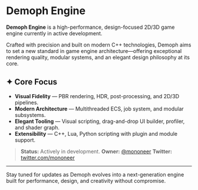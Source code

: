 # Demoph Engine

**Demoph Engine** is a high-performance, design-focused 2D/3D game engine currently in active development.

Crafted with precision and built on modern C++ technologies, Demoph aims to set a new standard in game engine architecture—offering exceptional rendering quality, modular systems, and an elegant design philosophy at its core.

## ✦ Core Focus

* **Visual Fidelity** — PBR rendering, HDR, post-processing, and 2D/3D pipelines.
* **Modern Architecture** — Multithreaded ECS, job system, and modular subsystems.
* **Elegant Tooling** — Visual scripting, drag-and-drop UI builder, profiler, and shader graph.
* **Extensibility** — C++, Lua, Python scripting with plugin and module support.

> **Status:** Actively in development.
> **Owner:** [@mononeer](https://github.com/mononeer)
> **Twitter:** [twitter.com/mononeer](https://twitter.com/mononeer)

---

Stay tuned for updates as Demoph evolves into a next-generation engine built for performance, design, and creativity without compromise.
